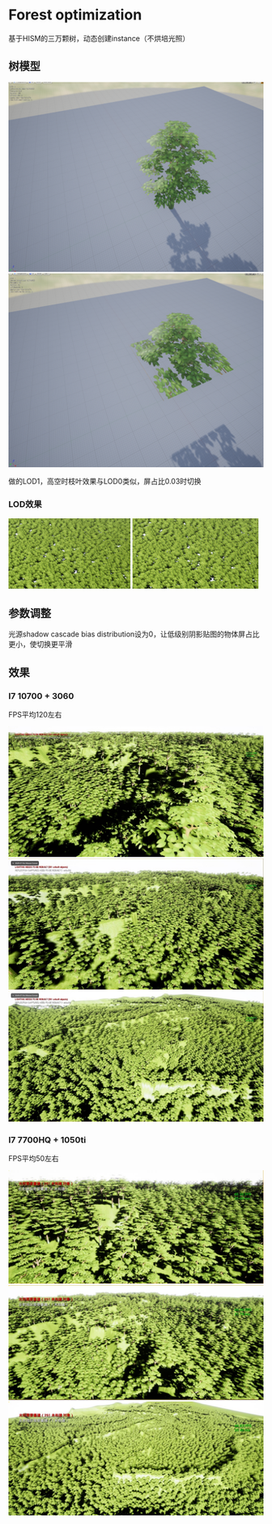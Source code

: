 Forest optimization
=======
基于HISM的三万颗树，动态创建instance（不烘培光照）

树模型
-------
![tree1](img/tree1.png)
![tree2](img/tree2.png)

做的LOD1，高空时枝叶效果与LOD0类似，屏占比0.03时切换

### LOD效果
![LOD1](img/LOD1.png)
![LOD2](img/LOD2.png)

参数调整
---------
光源shadow cascade bias distribution设为0，让低级别阴影贴图的物体屏占比更小，使切换更平滑

效果
---------

### I7 10700 + 3060
FPS平均120左右

![3060](img/3060-1.jpg)
![3060](img/3060-2.jpg)
![3060](img/3060-3.jpg)

### I7 7700HQ + 1050ti
FPS平均50左右

![1050](img/1050-1.jpg)
![1050](img/1050-2.jpg)
![1050](img/1050-3.jpg)